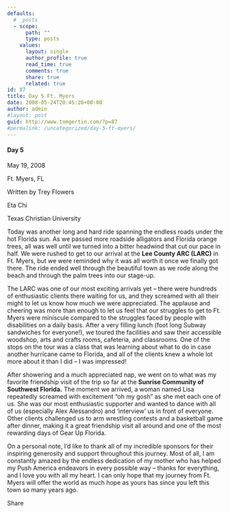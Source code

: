 ```yaml
---
defaults:
  # _posts
  - scope:
      path: ""
      type: posts
    values:
      layout: single
      author_profile: true
      read_time: true
      comments: true
      share: true
      related: true
id: 87
title: Day 5 Ft. Myers
date: 2008-05-24T20:45:20+00:00
author: admin
#layout: post
guid: http://www.tomgertin.com/?p=87
#permalink: /uncategorized/day-5-ft-myers/
---
```

#### Day 5
  
May 19, 2008
  
Ft. Myers, FL
  
Written by Trey Flowers
  
Eta Chi
  
Texas Christian University

Today was another long and hard ride spanning the endless roads under the hot Florida sun. As we passed more roadside alligators and Florida orange trees, all was well until we turned into a bitter headwind that cut our pace in half. We were rushed to get to our arrival at the **Lee County ARC (LARC)** in Ft. Myers, but we were reminded why it was all worth it once we finally got there. The ride ended well through the beautiful town as we rode along the beach and through the palm trees into our stage-up.

The LARC was one of our most exciting arrivals yet – there were hundreds of enthusiastic clients there waiting for us, and they screamed with all their might to let us know how much we were appreciated. The applause and cheering was more than enough to let us feel that our struggles to get to Ft. Myers were miniscule compared to the struggles faced by people with disabilities on a daily basis. After a very filling lunch (foot long Subway sandwiches for everyone!), we toured the facilities and saw their accessible woodshop, arts and crafts rooms, cafeteria, and classrooms. One of the stops on the tour was a class that was learning about what to do in case another hurricane came to Florida, and all of the clients knew a whole lot more about it than I did – I was impressed!

After showering and a much appreciated nap, we went on to what was my favorite friendship visit of the trip so far at the **Sunrise Community of Southwest Florida.** The moment we arrived, a woman named Lisa repeatedly screamed with excitement “oh my gosh” as she met each one of us. She was our most enthusiastic supporter and wanted to dance with all of us (especially Alex Alessandro) and ‘interview’ us in front of everyone. Other clients challenged us to arm wrestling contests and a basketball game after dinner, making it a great friendship visit all around and one of the most rewarding days of Gear Up Florida.

On a personal note, I’d like to thank all of my incredible sponsors for their inspiring generosity and support throughout this journey. Most of all, I am constantly amazed by the endless dedication of my mother who has helped my Push America endeavors in every possible way – thanks for everything, and I love you with all my heart. I can only hope that my journey from Ft. Myers will offer the world as much hope as yours has since you left this town so many years ago.

<div class="addtoany_share_save_container addtoany_content_bottom">
  <div class="a2a_kit a2a_kit_size_32 addtoany_list a2a_target" id="wpa2a_22">
    <a class="a2a_dd addtoany_share_save" href="https://www.addtoany.com/share_save"><img src="http://www.tomgertin.com/blog/wp-content/plugins/add-to-any/share_save_171_16.png" width="171" height="16" alt="Share" /></a>
  </div>
</div>